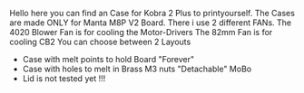 Hello here you can find an Case for Kobra 2 Plus to printyourself.
The Cases are made ONLY for Manta M8P V2 Board.
There i use 2 different FANs.
The 4020 Blower Fan is for cooling the Motor-Drivers
The 82mm Fan is for cooling CB2
You can choose between 2 Layouts

- Case with melt points to hold Board "Forever" 
- Case with holes to melt in Brass M3 nuts "Detachable" MoBo
- Lid is not tested yet !!!
